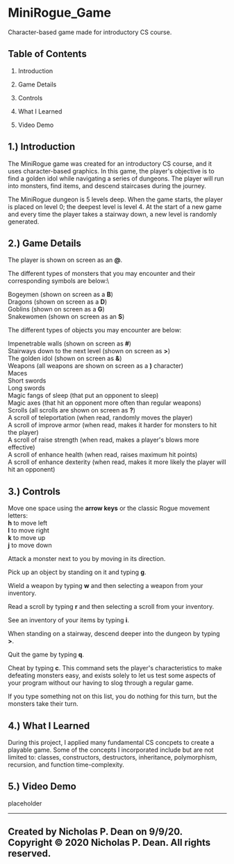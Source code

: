 # MiniRogue_Game
Character-based game made for introductory CS course.

   Table of Contents
   -----------------

   1. Introduction 

   2. Game Details

   3. Controls

   4. What I Learned
   
   5. Video Demo 


1.) Introduction 
   --------------------------------
   
The MiniRogue game was created for an introductory CS course, and it uses character-based graphics. In this game, the player's objective is to find a golden idol while navigating a series of dungeons. The player will run into monsters, find items, and descend staircases during the journey. 

The MiniRogue dungeon is 5 levels deep. When the game starts, the player is placed on level 0; the deepest level is level 4.
At the start of a new game and every time the player takes a stairway down, a new level is randomly generated.

2.) Game Details 
   -------------------
   
The player is shown on screen as an **@**.

The different types of monsters that you may encounter and their corresponding symbols are below:\

Bogeymen (shown on screen as a **B**)\
Dragons (shown on screen as a **D**)\
Goblins (shown on screen as a **G**)\
Snakewomen (shown on screen as an **S**)

The different types of objects you may encounter are below:

Impenetrable walls (shown on screen as **#**)\
Stairways down to the next level (shown on screen as **>**)\
The golden idol (shown on screen as **&**)\
Weapons (all weapons are shown on screen as a **)** character)\
Maces\
Short swords\
Long swords\
Magic fangs of sleep (that put an opponent to sleep)\
Magic axes (that hit an opponent more often than regular weapons)\
Scrolls (all scrolls are shown on screen as **?**)\
A scroll of teleportation (when read, randomly moves the player)\
A scroll of improve armor (when read, makes it harder for monsters to hit the player)\
A scroll of raise strength (when read, makes a player's blows more effective)\
A scroll of enhance health (when read, raises maximum hit points)\
A scroll of enhance dexterity (when read, makes it more likely the player will hit an opponent)

3.) Controls 
   ------------
 
Move one space using the **arrow keys** or the classic Rogue movement letters:\
**h** to move left\
**l** to move right\
**k** to move up\
**j** to move down

Attack a monster next to you by moving in its direction.

Pick up an object by standing on it and typing **g**.

Wield a weapon by typing **w** and then selecting a weapon from your inventory.

Read a scroll by typing **r** and then selecting a scroll from your inventory.

See an inventory of your items by typing **i**.

When standing on a stairway, descend deeper into the dungeon by typing **>**.

Quit the game by typing **q**.

Cheat by typing **c**. This command sets the player's characteristics to make defeating monsters easy, and exists solely to let us test some aspects of your program without 
our having to slog through a regular game.

If you type something not on this list, you do nothing for this turn, but the monsters take their turn.

4.) What I Learned
   ------------

During this project, I applied many fundamental CS concpets to create a playable game. Some of the concepts I incorporated include but are not limited to: classes, constructors, destructors, inheritance, polymorphism, recursion, and function time-complexity. 

5.) Video Demo
   ------------

placeholder

------------------------------------------------------------------------
Created by Nicholas P. Dean on 9/9/20.
Copyright © 2020 Nicholas P. Dean. All rights reserved. 
------------------------------------------------------------------------
